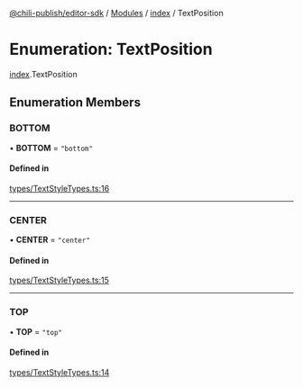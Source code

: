[@chili-publish/editor-sdk](../README.md) / [Modules](../modules.md) / [index](../modules/index.md) / TextPosition

# Enumeration: TextPosition

[index](../modules/index.md).TextPosition

## Enumeration Members

### BOTTOM

• **BOTTOM** = ``"bottom"``

#### Defined in

[types/TextStyleTypes.ts:16](https://github.com/chili-publish/editor-sdk/blob/c6e096c/types/TextStyleTypes.ts#L16)

___

### CENTER

• **CENTER** = ``"center"``

#### Defined in

[types/TextStyleTypes.ts:15](https://github.com/chili-publish/editor-sdk/blob/c6e096c/types/TextStyleTypes.ts#L15)

___

### TOP

• **TOP** = ``"top"``

#### Defined in

[types/TextStyleTypes.ts:14](https://github.com/chili-publish/editor-sdk/blob/c6e096c/types/TextStyleTypes.ts#L14)
